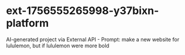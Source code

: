 # ext-1756555265998-y37bixn-platform
AI-generated project via External API - Prompt: make a new website for lululemon, but if lululemon were more bold
